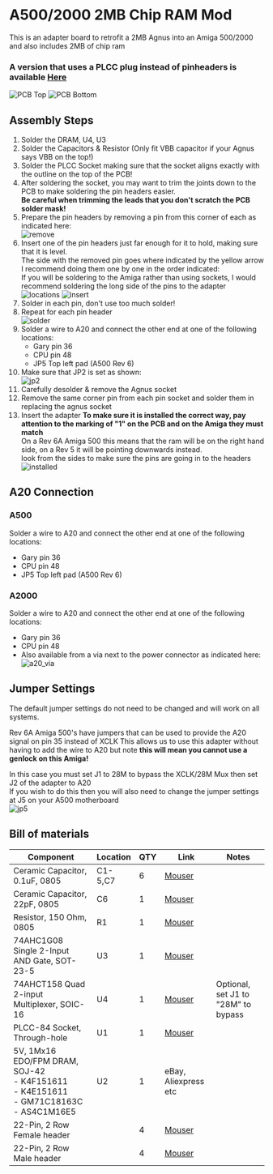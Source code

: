 # A500/2000 2MB Chip RAM Mod

This is an adapter board to retrofit a 2MB Agnus into an Amiga 500/2000 and also includes 2MB of chip ram

### A version that uses a PLCC plug instead of pinheaders is available [Here](https://github.com/LIV2/A500-2Meg-Chip-ram/tree/PLCC)

![PCB Top](Images/top.png?raw=True)
![PCB Bottom](Images/bottom.png?raw=True)

## Assembly Steps
1. Solder the DRAM, U4, U3
2. Solder the Capacitors & Resistor (Only fit VBB capacitor if your Agnus says VBB on the top!)
3. Solder the PLCC Socket making sure that the socket aligns exactly with the outline on the top of the PCB!
4. After soldering the socket, you may want to trim the joints down to the PCB to make soldering the pin headers easier. <br/>**Be careful when trimming the leads that you don't scratch the PCB solder mask!**
5. Prepare the pin headers by removing a pin from this corner of each as indicated here:<br/>
![remove](Images/header.png?raw=True)
6. Insert one of the pin headers just far enough for it to hold, making sure that it is level.<br/>
The side with the removed pin goes where indicated by the yellow arrow<br/>
I recommend doing them one by one in the order indicated:<br/>
If you will be soldering to the Amiga rather than using sockets, I would recommend soldering the long side of the pins to the adapter<br />
![locations](Images/pins.png?raw=True)
![insert](Images/insert.png?raw=True)
​
7. Solder in each pin, don't use too much solder!
8. Repeat for each pin header<br/>
![solder](Images/solder.png?raw=True)
9. Solder a wire to A20 and connect the other end at one of the following locations:
   * Gary pin 36
   * CPU pin 48
   * JP5 Top left pad (A500 Rev 6)
10. Make sure that JP2 is set as shown:<br/>
![jp2](Images/JP2.png?raw=True)
11. Carefully desolder & remove the Agnus socket
12. Remove the same corner pin from each pin socket and solder them in replacing the agnus socket
13. Insert the adapter
**To make sure it is installed the correct way, pay attention to the marking of "1" on the PCB and on the Amiga they must match**<br />
On a Rev 6A Amiga 500 this means that the ram will be on the right hand side, on a Rev 5 it will be pointing downwards instead.<br />
look from the sides to make sure the pins are going in to the headers<br />
![installed](Images/installed.jpg?raw=True)

## A20 Connection
### A500
Solder a wire to A20 and connect the other end at one of the following locations:
   * Gary pin 36
   * CPU pin 48
   * JP5 Top left pad (A500 Rev 6)

### A2000
Solder a wire to A20 and connect the other end at one of the following locations:
   * Gary pin 36
   * CPU pin 48
   * Also available from a via next to the power connector as indicated here:  
   ![a20_via](Images/A2000_A20_VIA.png?raw=True)

## Jumper Settings
The default jumper settings do not need to be changed and will work on all systems. 

Rev 6A Amiga 500's have jumpers that can be used to provide the A20 signal on pin 35 instead of XCLK
This allows us to use this adapter without having to add the wire to A20 but note **this will mean you cannot use a genlock on this Amiga!**

In this case you must set J1 to 28M to bypass the XCLK/28M Mux then set J2 of the adapter to A20<br />
If you wish to do this then you will also need to change the jumper settings at J5 on your A500 motherboard<br />
![jp5](Images/JP5.png?raw=True)

## Bill of materials
|Component|Location|QTY|Link|Notes|
|---------|--------|---|----|-----|
|Ceramic Capacitor, 0.1uF, 0805|C1-5,C7|6|[Mouser](https://www.mouser.com/ProductDetail/710-885012207098)||
|Ceramic Capacitor, 22pF, 0805|C6|1|[Mouser](https://www.mouser.com/ProductDetail/710-885012007053) ||
|Resistor, 150 Ohm, 0805|R1|1|[Mouser](https://www.mouser.se/ProductDetail/652-CR0805JW-151ELF)||
|74AHC1G08 Single 2-Input AND Gate, SOT-23-5|U3|1|[Mouser](https://www.mouser.com/ProductDetail/595-SN74AHC1G08DBVR)||
|74AHCT158 Quad 2-input Multiplexer, SOIC-16|U4|1|[Mouser](https://www.mouser.com/ProductDetail/595-SN74AHCT158D) |Optional, set J1 to "28M" to bypass|
|PLCC-84 Socket, Through-hole|U1|1|[Mouser](https://www.mouser.com/ProductDetail/437-5408808424008) ||
|5V, 1Mx16 EDO/FPM DRAM, SOJ-42<br>- K4F151611<br>- K4E151611<br>- GM71C18163C<br>- AS4C1M16E5|U2|1|eBay, Aliexpress etc||
|22-Pin, 2 Row Female header||4|[Mouser](https://www.mouser.se/ProductDetail/517-929975-01-11-RK)||
|22-Pin, 2 Row Male header||4|[Mouser](https://www.mouser.se/ProductDetail/649-77313-118-22LF)||
